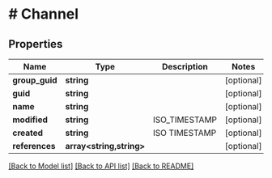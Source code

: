 # # Channel

## Properties

Name | Type | Description | Notes
------------ | ------------- | ------------- | -------------
**group_guid** | **string** |  | [optional]
**guid** | **string** |  | [optional]
**name** | **string** |  | [optional]
**modified** | **string** | ISO_TIMESTAMP | [optional]
**created** | **string** | ISO TIMESTAMP | [optional]
**references** | **array<string,string>** |  | [optional]

[[Back to Model list]](../../README.md#models) [[Back to API list]](../../README.md#endpoints) [[Back to README]](../../README.md)
